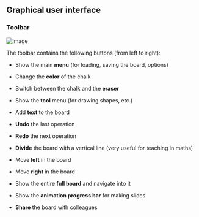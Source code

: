 ## Graphical user interface

### Toolbar

![image](https://user-images.githubusercontent.com/43071857/164407571-769c05ec-b526-4a05-baa2-a59e592fd81a.png)

The toolbar contains the following buttons (from left to right):
- Show the main **menu** (for loading, saving the board, options)
- Change the **color** of the chalk
- Switch between the chalk and the **eraser**
- Show the **tool** menu (for drawing shapes, etc.)
- Add **text** to the board

- **Undo** the last operation
- **Redo** the next operation

- **Divide** the board with a vertical line (very useful for teaching in maths)
- Move **left** in the board
- Move **right** in the board
- Show the entire **full board** and navigate into it
- Show the **animation progress bar** for making slides
- **Share** the board with colleagues
